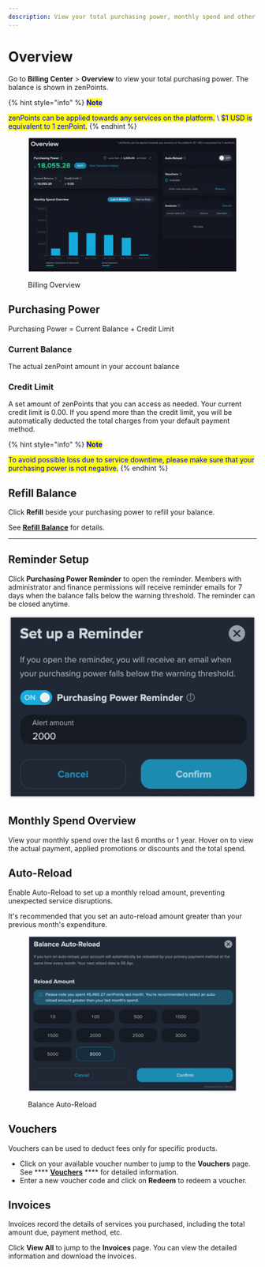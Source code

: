 ```yaml
---
description: View your total purchasing power, monthly spend and other shortcuts.
---
```


# Overview

Go to **Billing Center** > **Overview** to view your total purchasing power. The balance is shown in zenPoints.

{% hint style="info" %}
<mark style="color:blue;">**Note**</mark>

<mark style="color:blue;">zenPoints can be applied towards any services on the platform.</mark> \ <mark style="color:blue;">$1 USD is equivalent to 1 zenPoint.</mark>
{% endhint %}

<figure><img src="../../.gitbook/assets/image (16).png" alt=""><figcaption><p>Billing Overview</p></figcaption></figure>

## Purchasing Power

Purchasing Power = Current Balance + Credit Limit

### Current Balance

The actual zenPoint amount in your account balance

### Credit Limit

A set amount of zenPoints that you can access as needed. Your current credit limit is 0.00. If you spend more than the credit limit, you will be automatically deducted the total charges from your default payment method.

{% hint style="info" %}
<mark style="color:blue;">**Note**</mark>

<mark style="color:blue;">To avoid possible loss due to service downtime, please make sure that your purchasing power is not negative.</mark>
{% endhint %}



## Refill Balance

Click **Refill** beside your purchasing power to refill your balance.&#x20;

See [**Refill Balance**](refill-balance.md) for details.

****

## Reminder Setup

Click **Purchasing Power Reminder** to open the reminder. Members with administrator and finance permissions will receive reminder emails for 7 days when the balance falls below the warning threshold. The reminder can be closed anytime.

![](<../../.gitbook/assets/image (15).png>)



## Monthly Spend Overview

View your monthly spend over the last 6 months or 1 year. Hover on to view the actual payment, applied promotions or discounts and the total spend.



## **Auto-Reload**

Enable Auto-Reload to set up a monthly reload amount, preventing unexpected service disruptions.

It's recommended that you set an auto-reload amount greater than your previous month's expenditure.​

<figure><img src="../../.gitbook/assets/image (37).png" alt=""><figcaption><p>Balance Auto-Reload</p></figcaption></figure>



## **Vouchers**

Vouchers can be used to deduct fees only for specific products.

* Click on your available voucher number to jump to the **Vouchers** page.\
  See **** [**Vouchers**](vouchers.md) **** for detailed information.
* Enter a new voucher code and click on **Redeem** to redeem a voucher.



## Invoices

Invoices record the details of services you purchased, including the total amount due, payment method, etc.

Click **View All** to jump to the **Invoices** page. You can view the detailed information and download the invoices.

